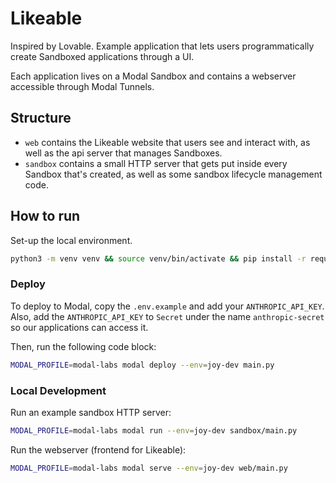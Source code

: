 # Likeable
Inspired by Lovable. Example application that lets users programmatically create Sandboxed applications through a UI.

Each application lives on a Modal Sandbox and contains a webserver accessible through Modal Tunnels.


## Structure
- `web` contains the Likeable website that users see and interact with, as well as the api server that manages Sandboxes.
- `sandbox` contains a small HTTP server that gets put inside every Sandbox that's created, as well as some sandbox lifecycle management code.

## How to run

Set-up the local environment.

```bash
python3 -m venv venv && source venv/bin/activate && pip install -r requirements.txt
```

### Deploy
To deploy to Modal, copy the `.env.example` and add your `ANTHROPIC_API_KEY`. Also, add the `ANTHROPIC_API_KEY` to `Secret` under the name `anthropic-secret` so our applications can access it.

Then, run the following code block:

```bash
MODAL_PROFILE=modal-labs modal deploy --env=joy-dev main.py
```

### Local Development

Run an example sandbox HTTP server:
```bash
MODAL_PROFILE=modal-labs modal run --env=joy-dev sandbox/main.py
```

Run the webserver (frontend for Likeable):

```bash
MODAL_PROFILE=modal-labs modal serve --env=joy-dev web/main.py
```
